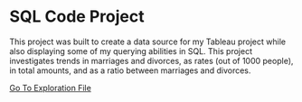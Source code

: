 # SQL Code Project
This project was built to create a data source for my Tableau project while also displaying some of my querying abilities in SQL.
This project investigates trends in marriages and divorces, as rates (out of 1000 people), in total amounts, and as a ratio between marriages and divorces.

[Go To Exploration File](https://github.com/Tkuhn9/TimothyKuhn.github.io/blob/main/SQL_Project1/SQL_Code/1.%20Exploration)



